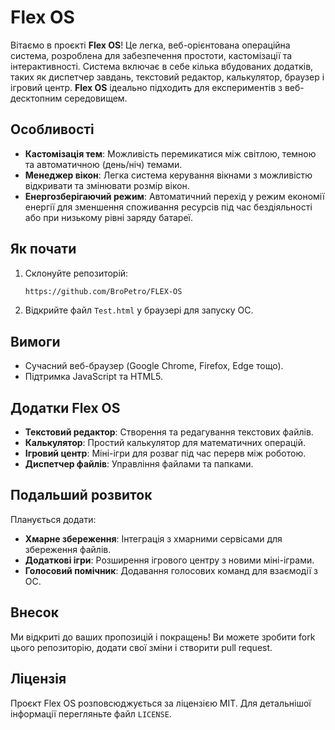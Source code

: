 # Flex OS

Вітаємо в проєкті **Flex OS**! Це легка, веб-орієнтована операційна система, розроблена для забезпечення простоти, кастомізації та інтерактивності. Система включає в себе кілька вбудованих додатків, таких як диспетчер завдань, текстовий редактор, калькулятор, браузер і ігровий центр. **Flex OS** ідеально підходить для експериментів з веб-десктопним середовищем.

## Особливості

- **Кастомізація тем**: Можливість перемикатися між світлою, темною та автоматичною (день/ніч) темами.
- **Менеджер вікон**: Легка система керування вікнами з можливістю відкривати та змінювати розмір вікон.
- **Енергозберігаючий режим**: Автоматичний перехід у режим економії енергії для зменшення споживання ресурсів під час бездіяльності або при низькому рівні заряду батареї.

## Як почати

1. Склонуйте репозиторій:
    ```bash
    https://github.com/BroPetro/FLEX-OS
    ```

2. Відкрийте файл `Test.html` у браузері для запуску ОС.

## Вимоги

- Сучасний веб-браузер (Google Chrome, Firefox, Edge тощо).
- Підтримка JavaScript та HTML5.

## Додатки Flex OS

- **Текстовий редактор**: Створення та редагування текстових файлів.
- **Калькулятор**: Простий калькулятор для математичних операцій.
- **Ігровий центр**: Міні-ігри для розваг під час перерв між роботою.
- **Диспетчер файлів**: Управління файлами та папками.

## Подальший розвиток

Планується додати:

- **Хмарне збереження**: Інтеграція з хмарними сервісами для збереження файлів.
- **Додаткові ігри**: Розширення ігрового центру з новими міні-іграми.
- **Голосовий помічник**: Додавання голосових команд для взаємодії з ОС.

## Внесок

Ми відкриті до ваших пропозицій і покращень! Ви можете зробити fork цього репозиторію, додати свої зміни і створити pull request.

## Ліцензія

Проєкт Flex OS розповсюджується за ліцензією MIT. Для детальнішої інформації перегляньте файл `LICENSE`.
